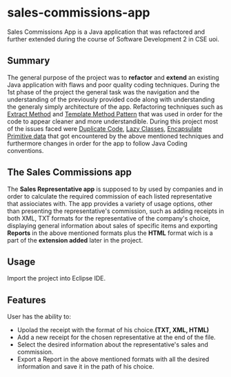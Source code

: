 # sales-commissions-app

Sales Commissions App is a Java application that was refactored and further extended during the course of Software Development 2 in CSE uoi.

## Summary

The general purpose of the project was to **refactor** and **extend** an existing Java application with flaws and poor quality coding 
techniques. During the 1st phase of the project the general task was the navigation and the understanding of the previously provided code along with understanding the generaly simply architecture of the app. Refactoring techniques such as [Extract Method](https://refactoring.guru/extract-method) and [Template Method Pattern](https://refactoring.guru/design-patterns/template-method) that was used in order for the code to appear cleaner and more understandible. During this project most of the issues faced were [Duplicate Code](https://refactoring.guru/smells/duplicate-code), [Lazy Classes](https://refactoring.guru/smells/lazy-class), [Encapsulate Primitive data](https://refactoring.guru/smells/primitive-obsession) that got encountered by the above mentioned techniques and furthermore changes in order for the app to follow Java Coding conventions.

## The Sales Commissions app

The **Sales Representative app** is supposed to by used by companies and in order to calculate the required commission of each listed representative that assiociates with. The app provides a variety of usage options, other than presenting the representative's commission, such as adding receipts in both XML, TXT formats for the representative of the company's choice, displaying general information about sales of specific items and exporting **Reports** in the above mentioned formats plus the **HTML** format wich is a part of the **extension added** later in the project.

## Usage

Import the project into Eclipse IDE.


## Features

User has the ability to:
- Upolad the receipt with the format of his choice.**(TXT, XML, HTML)**
- Add a new receipt for the chosen representative at the end of the file.
- Select the desired information about the representative's sales and commission.
- Export a Report in the above mentioned formats with all the desired information and save it in the path of his choice.


